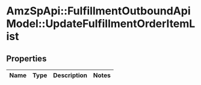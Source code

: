# AmzSpApi::FulfillmentOutboundApiModel::UpdateFulfillmentOrderItemList

## Properties
Name | Type | Description | Notes
------------ | ------------- | ------------- | -------------

